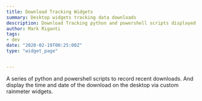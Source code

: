 ```yaml
---
title: Download Tracking Widgets
summary: Desktop widgets tracking data downloads 
description: Download Tracking python and powershell scripts displayed by rainmeter by Mark Riganti 
author: Mark Riganti 	
tags:
- dev
date: "2020-02-19T00:25:00Z"
type: "widget_page" 


---
```


A series of python and powershell scripts to record recent downloads. And display the time and date of the download on the desktop via custom rainmeter widgets.


